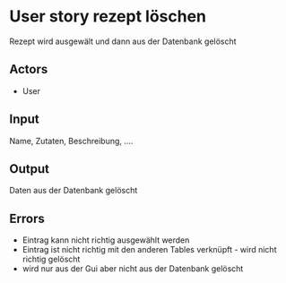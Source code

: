 # User story rezept löschen

Rezept wird ausgewält und dann aus der Datenbank gelöscht 

## Actors

* User

## Input

Name, Zutaten, Beschreibung, ....

## Output 

Daten aus der Datenbank gelöscht

## Errors

* Eintrag kann nicht richtig ausgewählt werden
* Eintrag ist nicht richtig mit den anderen Tables verknüpft - wird nicht richtig gelöscht
* wird nur aus der Gui aber nicht aus der Datenbank gelöscht